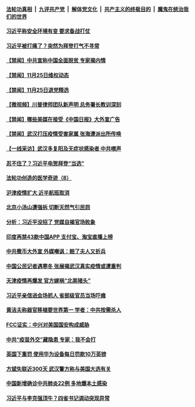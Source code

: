 

####  [法轮功真相](../../../../basic/blob/master/README.md?t=11261131) &nbsp;|&nbsp; [九评共产党](../../../../9ping.md/blob/master/README.md?t=11261131) &nbsp;|&nbsp; [解体党文化](../../../../jtdwh.md/blob/master/README.md?t=11261131)  &nbsp;|&nbsp; [共产主义的终极目的](../../../../gczydzjmd.md/blob/master/README.md?t=11261131) &nbsp;|&nbsp; [魔鬼在统治我们的世界](../../../../mgztzwmdsj.md/blob/master/README.md?t=11261131) 

#### [习近平称安全环境有变 要求备战打仗](../pages/prog204/a102995582.md?t=11261131) 

#### [习近平被打痛了？突然为拜登打气不寻常](../pages/prog204/a102995540.md?t=11261131) 

#### [【禁闻】中共宣称中国全面脱贫 专家揭内情](../pages/prog204/a102995392.md?t=11261131) 


#### [【禁闻】11月25日维权动态](../pages/prog204/a102995448.md?t=11261131) 

#### [【禁闻】11月25日退党精选](../pages/prog204/a102995443.md?t=11261131) 

#### [【微视频】川普律师团队新声明 总务署长教训深刻](../pages/prog204/a102995408.md?t=11261131) 

#### [【禁闻】哪些美媒在接受《中国日报》大外宣广告](../pages/prog204/a102995395.md?t=11261131) 

#### [【禁闻】武汉打压疫情受害家属 张海遭派出所传唤](../pages/prog204/a102995390.md?t=11261131) 

#### [【一线采访】武汉多复阳及无症状感染者 中共噤声](../pages/prog204/a102995317.md?t=11261131) 

#### [忍不住了？习近平电贺拜登“当选”](../pages/prog204/a102994530.md?t=11261131) 

#### [法轮功创造的医学奇迹（8）](../pages/prog204/a102995211.md?t=11261131) 

#### [沪津疫情扩大 近半航班取消](../pages/prog204/a102995117.md?t=11261131) 

#### [北京小汤山遭强拆 切断天然气引民怨](../pages/prog204/a102995115.md?t=11261131) 

#### [分析：习近平没招了 党媒自揭官场败象](../pages/prog204/a102995082.md?t=11261131) 

#### [印度再禁43款中国APP 支付宝、淘宝直播上榜](../pages/prog204/a102995075.md?t=11261131) 

#### [中共撒币大外宣 外媒嘲讽：赔了夫人又折兵](../pages/prog204/a102995047.md?t=11261131) 

#### [中国公民记者遇寒冬 张展揭武汉真实疫情或遭重判](../pages/prog204/a102994981.md?t=11261131) 

#### [天津疫情再爆发 官方嫁祸“北美猪头”](../pages/prog204/a102994947.md?t=11261131) 

#### [习近平亲信进会场抓人 省部级官员当场吓瘫](../pages/prog204/a102994897.md?t=11261131) 

#### [黄洁夫称器官移植要世界第一  学者：中共按需杀人](../pages/prog204/a102994899.md?t=11261131) 

#### [FCC证实：中兴对美国国安构成威胁](../pages/prog204/a102994848.md?t=11261131) 

#### [中共“疫苗外交”藏隐患 专家：我不会打](../pages/prog204/a102994829.md?t=11261131) 

#### [英国下重罚 使用华为设备每日罚款10万英镑](../pages/prog204/a102994760.md?t=11261131) 

#### [方斌失联近300天 武汉警方称与美国大选有关](../pages/prog204/a102994788.md?t=11261131) 

#### [中国新增确诊中共肺炎22例 多地爆本土感染](../pages/prog204/a102994685.md?t=11261131) 

#### [习近平与李克强顶牛？四省书记调动突现异常](../pages/prog204/a102994706.md?t=11261131) 


